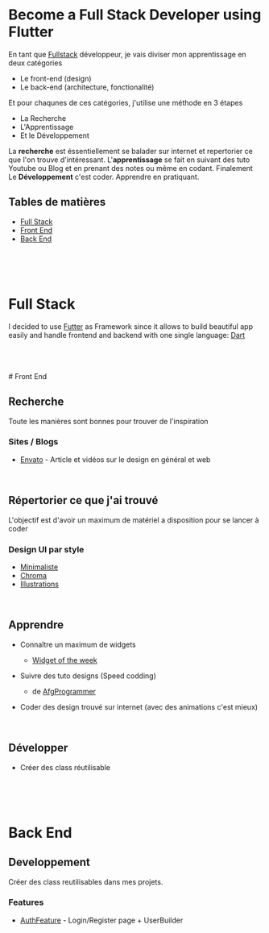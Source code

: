 # Become a Full Stack Developer using Flutter

En tant que [Fullstack](https://skillcrush.com/blog/front-end-back-end-full-stack/) développeur, je vais diviser mon apprentissage en deux catégories
- Le front-end (design)
- Le back-end (architecture, fonctionalité)

Et pour chaqunes de ces catégories, j'utilise une méthode en 3 étapes
- La Recherche
- L'Apprentissage
- Et le Développement

La **recherche** est éssentiellement se balader sur internet et repertorier ce que l'on trouve d'intéressant.
L'**apprentissage** se fait en suivant des tuto Youtube ou Blog et en prenant des notes ou même en codant.
Finalement Le **Développement** c'est coder. Apprendre en pratiquant.


## Tables de matières

- [Full Stack](#-full-stack)
- [Front End](#-front-end)
- [Back End](#-back-end)

<br />
<br />
<br />

# Full Stack

I decided to use [Futter](https://flutter.dev/?gclid=CjwKCAjwjbCDBhAwEiwAiudBy9PorWkelpr4JagzvtPQLohy0BScHpl7o61yS0v77CPj9i4yruxZ8xoC6DAQAvD_BwE&gclsrc=aw.ds) as Framework since it allows to build beautiful app easily and handle frontend and backend with one single language: [Dart](https://dart.dev/)



<br />
<br />
<br />
# Front End

## Recherche

Toute les manières sont bonnes pour trouver de l'inspiration

### Sites / Blogs

- [Envato](https://envato.com/blog/) - Article et vidéos sur le design en général et web


<br />

## Répertorier ce que j'ai trouvé

  L'objectif est d'avoir un maximum de matériel a disposition pour se lancer à coder
  
### Design UI par style

- [Minimaliste](https://www.pinterest.fr/dorvanfavre/ui-minimaliste/)
- [Chroma](https://www.pinterest.fr/dorvanfavre/ui-chroma/)
- [Illustrations](https://www.pinterest.fr/dorvanfavre/ui-illustrations/)


<br />

## Apprendre

- Connaître un maximum de widgets
  - [Widget of the week](https://www.youtube.com/watch?v=b_sQ9bMltGU&list=PLjxrf2q8roU23XGwz3Km7sQZFTdB996iG&ab_channel=Flutter)

- Suivre des tuto designs (Speed codding)
  - de [AfgProgrammer](https://www.youtube.com/channel/UCuXm84E6yWF0dIKmwvwc9sQ)
  
- Coder des design trouvé sur internet (avec des animations c'est mieux)

<br />

## Développer

  - Créer des class réutilisable 


<br />
<br />
<br />

# Back End

## Developpement

Créer des class reutilisables dans mes projets.

### Features

- [AuthFeature](Code/Features/auth_feature) - Login/Register page + UserBuilder



